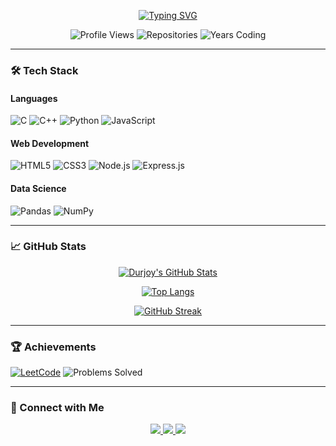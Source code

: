 <p align="center">
  <a href="https://durjoybarua5327.github.io/">
    <img src="https://readme-typing-svg.herokuapp.com?font=Roboto+Mono&size=25&duration=4000&pause=1000&color=7CF57C&center=true&vCenter=true&width=500&height=50&lines=Full-Stack+Developer;Competitive+Programmer;Machine+Learning+Enthusiast;Open-Source+Contributor" alt="Typing SVG" />
  </a>
</p>

<div align="center">
  
  ![Profile Views](https://komarev.com/ghpvc/?username=durjoybarua5327&color=blue&style=flat-square)
  ![Repositories](https://badges.pufler.dev/repos/durjoybarua5327?color=green&style=flat-square)
  ![Years Coding](https://badges.pufler.dev/years/durjoybarua5327?color=red&style=flat-square)

</div>

---

### 🛠️ Tech Stack

#### Languages
![C](https://img.shields.io/badge/C-00599C?style=for-the-badge&logo=c&logoColor=white)
![C++](https://img.shields.io/badge/C%2B%2B-00599C?style=for-the-badge&logo=c%2B%2B&logoColor=white)
![Python](https://img.shields.io/badge/Python-3776AB?style=for-the-badge&logo=python&logoColor=white)
![JavaScript](https://img.shields.io/badge/JavaScript-F7DF1E?style=for-the-badge&logo=javascript&logoColor=black)

#### Web Development
![HTML5](https://img.shields.io/badge/HTML5-E34F26?style=for-the-badge&logo=html5&logoColor=white)
![CSS3](https://img.shields.io/badge/CSS3-1572B6?style=for-the-badge&logo=css3&logoColor=white)
![Node.js](https://img.shields.io/badge/Node.js-339933?style=for-the-badge&logo=nodedotjs&logoColor=white)
![Express.js](https://img.shields.io/badge/Express.js-000000?style=for-the-badge&logo=express&logoColor=white)

#### Data Science
![Pandas](https://img.shields.io/badge/Pandas-2C2D72?style=for-the-badge&logo=pandas&logoColor=white)
![NumPy](https://img.shields.io/badge/Numpy-013243?style=for-the-badge&logo=numpy&logoColor=white)

---

### 📈 GitHub Stats

<div align="center">
  
  [![Durjoy's GitHub Stats](https://github-readme-stats.vercel.app/api?username=durjoybarua5327&show_icons=true&theme=radical&hide_border=true)](https://github.com/durjoybarua5327)
  
  [![Top Langs](https://github-readme-stats.vercel.app/api/top-langs/?username=durjoybarua5327&layout=compact&theme=radical&hide_border=true)](https://github.com/durjoybarua5327)
  
  [![GitHub Streak](https://streak-stats.demolab.com?user=durjoybarua5327&theme=radical&hide_border=true)](https://git.io/streak-stats)

</div>

---

### 🏆 Achievements

[![LeetCode](https://img.shields.io/badge/LeetCode-000000?style=for-the-badge&logo=LeetCode&logoColor=#d16c06)](https://leetcode.com/durjoybarua5327/)
![Problems Solved](https://img.shields.io/badge/Solved-200%2B%20Problems-brightgreen?style=for-the-badge)

---

### 🤝 Connect with Me

<p align="center">
  <a href="https://linkedin.com/in/durjoy-barua">
    <img src="https://img.shields.io/badge/LinkedIn-0077B5?style=for-the-badge&logo=linkedin&logoColor=white" />
  </a>
  <a href="mailto:durjoybarua8115@gmail.com">
    <img src="https://img.shields.io/badge/Gmail-D14836?style=for-the-badge&logo=gmail&logoColor=white" />
  </a>
  <a href="https://www.facebook.com/durjoy.barua.587268">
    <img src="https://img.shields.io/badge/Facebook-1877F2?style=for-the-badge&logo=facebook&logoColor=white" />
  </a>
</p>
